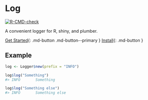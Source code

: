 # Log

[![R-CMD-check](https://github.com/devOpifex/log/workflows/R-CMD-check/badge.svg)](https://github.com/devOpifex/log/actions)

A convenient logger for R, shiny, and plumber.

[Get Started](/guide/get-started){: .md-button .md-button--primary }
[Install](/installation){: .md-button }

## Example

```r
log <- Logger$new(prefix = "INFO")

log$log("Something")
#> INFO       Something 

log$log("Something else")
#> INFO       Something else
```
